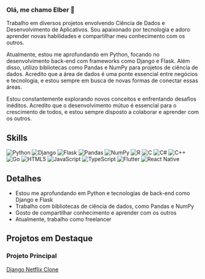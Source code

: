 ### Olá, me chamo Elber 👋

Trabalho em diversos projetos envolvendo Ciência de Dados e Desenvolvimento de Aplicativos. Sou apaixonado por tecnologia e adoro aprender novas habilidades e compartilhar meu conhecimento com os outros.

Atualmente, estou me aprofundando em Python, focando no desenvolvimento back-end com frameworks como Django e Flask. Além disso, utilizo bibliotecas como Pandas e NumPy para projetos de ciência de dados. Acredito que a área de dados é uma ponte essencial entre negócios e tecnologia, e estou sempre em busca de novas formas de conectar essas áreas.

Estou constantemente explorando novos conceitos e enfrentando desafios inéditos. Acredito que o desenvolvimento mútuo é essencial para o crescimento de todos, e estou sempre disposto a colaborar e aprender com os outros.

## Skills
![Python](https://img.shields.io/badge/Python-FFD43B?style=for-the-badge&logo=python&logoColor=blue)
![Django](https://img.shields.io/badge/Django-092E20?style=for-the-badge&logo=django&logoColor=white)
![Flask](https://img.shields.io/badge/Flask-000000?style=for-the-badge&logo=flask&logoColor=white)
![Pandas](https://img.shields.io/badge/Pandas-150458?style=for-the-badge&logo=pandas&logoColor=white)
![NumPy](https://img.shields.io/badge/NumPy-013243?style=for-the-badge&logo=numpy&logoColor=white)
![R](https://img.shields.io/badge/R-276DC3?style=for-the-badge&logo=r&logoColor=white)
![C](https://img.shields.io/badge/C-00599C?style=for-the-badge&logo=c&logoColor=white)
![C#](https://img.shields.io/badge/C%23-239120?style=for-the-badge&logo=csharp&logoColor=white)
![C++](https://img.shields.io/badge/C%2B%2B-00599C?style=for-the-badge&logo=c%2B%2B&logoColor=white)
![Go](https://img.shields.io/badge/Go-00ADD8?style=for-the-badge&logo=go&logoColor=white)
![HTML5](https://img.shields.io/badge/HTML5-E34F26?style=for-the-badge&logo=html5&logoColor=white)
![JavaScript](https://img.shields.io/badge/JavaScript-323330?style=for-the-badge&logo=javascript&logoColor=F7DF1E)
![TypeScript](https://img.shields.io/badge/TypeScript-007ACC?style=for-the-badge&logo=typescript&logoColor=white)
![Flutter](https://img.shields.io/badge/Flutter-02569B?style=for-the-badge&logo=flutter&logoColor=white)
![React Native](https://img.shields.io/badge/React_Native-20232A?style=for-the-badge&logo=react&logoColor=61DAFB)

## Detalhes
- Estou me aprofundando em Python e tecnologias de back-end como Django e Flask
- Trabalho com bibliotecas de ciência de dados, como Pandas e NumPy
- Gosto de compartilhar conhecimento e aprender com os outros
- Atualmente, trabalho como freelancer

## Projetos em Destaque

### Projeto Principal
[Django Netflix Clone](https://github.com/Elberscorrea/django-netflix-clone)
